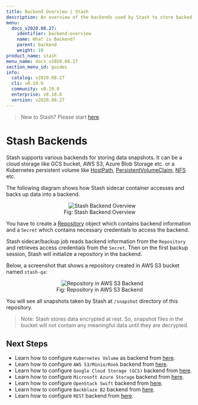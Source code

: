 ```yaml
---
title: Backend Overview | Stash
description: An overview of the backends used by Stash to store backed up data.
menu:
  docs_v2020.08.27:
    identifier: backend-overview
    name: What is Backend?
    parent: backend
    weight: 10
product_name: stash
menu_name: docs_v2020.08.27
section_menu_id: guides
info:
  catalog: v2020.08.27
  cli: v0.10.0
  community: v0.10.0
  enterprise: v0.10.0
  version: v2020.08.27
---
```


> New to Stash? Please start [here](/docs/v2020.08.27/concepts/README).

# Stash Backends

Stash supports various backends for storing data snapshots. It can be a cloud storage like GCS bucket, AWS S3, Azure Blob Storage etc. or a Kubernetes persistent volume like [HostPath](https://kubernetes.io/docs/concepts/storage/volumes/#hostpath), [PersistentVolumeClaim](https://kubernetes.io/docs/concepts/storage/volumes/#persistentvolumeclaim), [NFS](https://kubernetes.io/docs/concepts/storage/volumes/#nfs) etc.

The following diagram shows how Stash sidecar container accesses and backs up data into a backend.

<figure align="center">
  <img alt="Stash Backend Overview" src="/docs/v2020.08.27/images/guides/latest/backends/backend_overview.svg">
  <figcaption align="center">Fig: Stash Backend Overview</figcaption>
</figure>

You have to create a [Repository](/docs/v2020.08.27/concepts/crds/repository) object which contains backend information and a `Secret` which contains necessary credentials to access the backend.

Stash sidecar/backup job reads backend information from the `Repository` and retrieves access credentials from the `Secret`. Then on the first backup session, Stash will initialize a repository in the backend.

Below, a screenshot that shows a repository created in AWS S3 bucket named `stash-qa`:

<figure align="center">
  <img alt="Repository in AWS S3 Backend" src="/docs/v2020.08.27/images/guides/latest/backends/s3_repository.png">
  <figcaption align="center">Fig: Repository in AWS S3 Backend</figcaption>
</figure>

You will see all snapshots taken by Stash at `/snapshot` directory of this repository.

> Note: Stash stores data encrypted at rest. So, snapshot files in the bucket will not contain any meaningful data until they are decrypted.

## Next Steps

- Learn how to configure `Kubernetes Volume` as backend from [here](/docs/v2020.08.27/guides/latest/backends/local).
- Learn how to configure `AWS S3/Minio/Rook` backend from [here](/docs/v2020.08.27/guides/latest/backends/s3).
- Learn how to configure `Google Cloud Storage (GCS)` backend from [here](/docs/v2020.08.27/guides/latest/backends/gcs).
- Learn how to configure `Microsoft Azure Storage` backend from [here](/docs/v2020.08.27/guides/latest/backends/azure).
- Learn how to configure `OpenStack Swift` backend from [here](/docs/v2020.08.27/guides/latest/backends/swift).
- Learn how to configure `Backblaze B2` backend from [here](/docs/v2020.08.27/guides/latest/backends/b2).
- Learn how to configure `REST` backend from [here](/docs/v2020.08.27/guides/latest/backends/rest).
